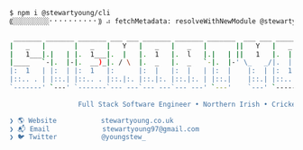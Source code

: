 <!--
**stewartyoung/stewartyoung** is a ✨ _special_ ✨ repository because its `README.md` (this file) appears on your GitHub profile.

Here are some ideas to get you started:

- 🔭 I’m currently working on ...
- 🌱 I’m currently learning ...
- 👯 I’m looking to collaborate on ...
- 🤔 I’m looking for help with ...
- 💬 Ask me about ...
- 📫 How to reach me: ...
- 😄 Pronouns: ...
- ⚡ Fun fact: ...
-->
```sh
$ npm i @stewartyoung/cli
⸨░░░░░░░░░⠂⠂⠂⠂⠂⠂⠂⠂⠂⠂⸩ ⠴ fetchMetadata: resolveWithNewModule @stewartyoung/cli@1.3.337

 _______ _______ _______ ___ ___ _______ _______ _______  ___ ___ _______ ___ ___ ______  _______
|   _   |       |   _   |   Y   |   _   |   _   |       ||   Y   |   _   |   Y   |   _  \|   _   |
|   1___|.|   | |.  1___|.  |   |.  1   |.  l   |.|   | ||   1   |.  |   |.  |   |.  |   |.  |___|
|____   `-|.  |-|.  __)_|. / \  |.  _   |.  _   `-|.  |-' \_   _/|.  |   |.  |   |.  |   |.  |   |
|:  1   | |:  | |:  1   |:      |:  |   |:  |   | |:  |    |:  | |:  1   |:  1   |:  |   |:  1   |
|::.. . | |::.| |::.. . |::.|:. |::.|:. |::.|:. | |::.|    |::.| |::.. . |::.. . |::.|   |::.. . |
`-------' `---' `-------`--- ---`--- ---`--- ---' `---'    `---' `-------`-------`--- ---`-------'
                                                                                                                            
                 Full Stack Software Engineer • Northern Irish • Cricketer • Drummer and Music Lover

❯ 🌎 Website           stewartyoung.co.uk
❯ 📬 Email             stewartyoung97@gmail.com
❯ 🐦 Twitter           @youngstew_
```
<!-- ❯ 👔 Résumé            https://bit.ly/2Q05ifr -->
